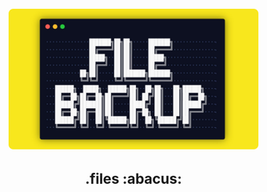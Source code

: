 <p align="center">
    <img src="./assets/images/dotfiles-image.png" width="500">
</p>

<h1 align="center">.files :abacus: </h1>


<!-- 
https://github.com/VapourNvim/VapourNvim
https://github.com/carloscuesta/gitmoji-cli 
https://github.com/Alexays/Waybar
-->
